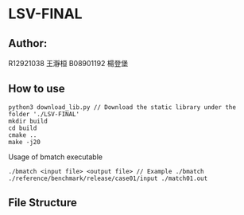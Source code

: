 # LSV-FINAL

## Author:
R12921038 王瀞桓
B08901192 楊登堡

## How to use
```
python3 download_lib.py // Download the static library under the folder './LSV-FINAL'
mkdir build
cd build
cmake ..
make -j20
```
Usage of bmatch executable
```
./bmatch <input file> <output file> // Example ./bmatch ./reference/benchmark/release/case01/input ./match01.out
```

## File Structure